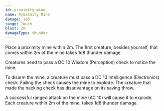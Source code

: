 ```yaml
---
id: proximity_mine
name: Proximity Mine
damage: 1d8
range: Touch
blast: 2m
damageType: thunder
---
```

Place a proximity mine within 2m. The first creature, besides yourself, that comes within 2m of the mine
takes 1d8 thunder damage.

Creatures need to pass a DC 10 Wisdom (Perception) check to notice the mine.

To disarm the mine, a creature must pass a DC 13 Intelligence (Electronics) check. Failing the check causes
the mine to explode. The creature that made the hacking check has disadvantage on its saving throw.

A successful ranged attack on the mine (AC 10) will cause it to explode. Each creature within 2m of the mine, takes 1d8 thunder damage.
